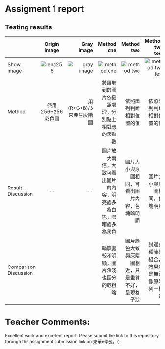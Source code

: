 # Assigment 1 report
## Testing results
|| Origin image | Gray image | Method one  | Method two | Method two test |
| ------------ |:----------:| -----------:|-----------:|----------------:|----------------:|
|Show image|![lena256](https://user-images.githubusercontent.com/32957934/32135775-39c2a27a-bc37-11e7-8e96-9c031129eed6.jpg)|![gray image](https://user-images.githubusercontent.com/32957934/32135789-3fdded72-bc37-11e7-94ef-958c12dd1591.jpg)|![method one](https://user-images.githubusercontent.com/32957934/32135790-439547da-bc37-11e7-92ee-5b8ffeb35d3a.jpg)|![method two](https://user-images.githubusercontent.com/32957934/32135792-47550112-bc37-11e7-9e58-1ff40edff107.jpg)|![method two test](https://user-images.githubusercontent.com/32957934/32135795-4a8aa86e-bc37-11e7-9fa1-2216722bba41.jpg)|
|Method | 使用256*256彩色圖| 用 (R+G+B)/3 來產生灰階圖 |將讀取到的圖片依級距處理，分別點上相對應的黑點數|依照陣列判斷相對位置的值 |依照陣列判斷相對位置的值|
|Result Discussion | -- | -- |圖片放大兩倍，大致可看出圖片的內容，明亮處多為白色，陰暗處多為黑色|圖片大小與原圖相同，可看出圖片內容，色塊略明顯 |圖片大小與原圖相同，色塊明顯 |
|Comparison Discussion | | |輪廓處較不明顯，圖片深淺也區分的較粗略 | 圖片顏色大致與灰階圖相近，只是畫質不好，呈現格子狀|試過多種陣列組合，效果還是無法像原陣列一樣好| 


# Teacher Comments: 
Excellent work and excellent report. Please submit the link to this repository through the assignment submission link on 東華e學苑。:)
